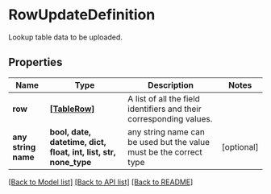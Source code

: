 # RowUpdateDefinition

Lookup table data to be uploaded.

## Properties
Name | Type | Description | Notes
------------ | ------------- | ------------- | -------------
**row** | [**[TableRow]**](TableRow.md) | A list of all the field identifiers and their corresponding values. | 
**any string name** | **bool, date, datetime, dict, float, int, list, str, none_type** | any string name can be used but the value must be the correct type | [optional]

[[Back to Model list]](../README.md#documentation-for-models) [[Back to API list]](../README.md#documentation-for-api-endpoints) [[Back to README]](../README.md)


